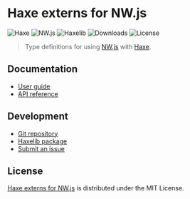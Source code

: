 # Haxe externs for NW.js
![Haxe](https://badgen.net/badge/haxe/%3E%3D4.1.0/green) ![NW.js](https://badgen.net/badge/nwjs/%3E%3D0.51.0/green) ![Haxelib](https://badgen.net/haxelib/v/nwjs) ![Downloads](https://badgen.net/haxelib/d/nwjs) ![License](https://badgen.net/badge/license/MIT/blue)

> Type definitions for using [NW.js](https://nwjs.io) with [Haxe](https://haxe.org).

## Documentation
- [User guide](https://cedx.github.io/nwjs.hx)
- [API reference](https://cedx.github.io/nwjs.hx/api)

## Development
- [Git repository](https://github.com/cedx/nwjs.hx)
- [Haxelib package](https://lib.haxe.org/p/nwjs)
- [Submit an issue](https://github.com/cedx/nwjs.hx/issues)

## License
[Haxe externs for NW.js](https://cedx.github.io/nwjs.hx) is distributed under the MIT License.
